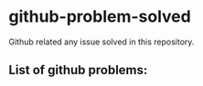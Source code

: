 # github-problem-solved
Github related any issue solved in this repository.


## List of github problems:
